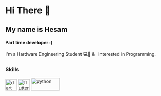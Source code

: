 <h1> Hi There 👋 </h1>

<h2>My name is Hesam</h2>

<h4>Part time developer :) </h4>

<p>I'm a Hardware Engineering Student 💻🔧 & &nbsp; interested in Programming.</p>
 
### Skills
<p align="left">
    <a href="https://dart.dev/" target="_blank" rel="noreferrer"><img src="https://user-images.githubusercontent.com/81358757/182338423-5cf4af4f-b9e8-4e22-8d66-6673777309fb.svg" width="36" height="36" alt="dart" /></a>
  <a href="https://flutter.dev/" target="_blank" rel="noreferrer"><img src="https://user-images.githubusercontent.com/81358757/182337341-7aeb2425-20a1-4b25-a68a-f0a357a0a8ad.svg" width="36" height="36" alt="flutter" /></a>
 <a href="https://www.python.org/" target="_blank" rel="noreferrer"><img src="https://www.python.org/static/img/python-logo.png" width="90" height="40" alt="python" /></a>

</p>
 
<!--
**He5am/He5am** is a ✨ _special_ ✨ repository because its `README.md` (this file) appears on your GitHub profile.

Experience working with

 <a href="https://developer.mozilla.org/en-US/docs/Glossary/HTML5" target="_blank" rel="noreferrer"><img src="https://raw.githubusercontent.com/danielcranney/readme-generator/main/public/icons/skills/html5-colored.svg" width="36" height="36" alt="HTML5" /></a>
    <a href="https://developer.mozilla.org/en-US/docs/Web/CSS" target="_blank" rel="noreferrer"><img src="https://raw.githubusercontent.com/danielcranney/readme-generator/main/public/icons/skills/css3-colored.svg" width="36" height="36" alt="CSS3" /></a>


Here are some ideas to get you started:

- 🔭 I’m currently working on ...
- 🌱 I’m currently learning ...
- 👯 I’m looking to collaborate on ...
- 🤔 I’m looking for help with ...
- 💬 Ask me about ...
- 📫 How to reach me: ...
- 😄 Pronouns: ...
- ⚡ Fun fact: ...
-->
